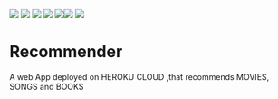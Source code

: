 <img src=https://img.shields.io/badge/build%20with-python-yellow> <img src="https://img.shields.io/badge/-Machine Learning-yellow"> <img src="https://img.shields.io/badge/-HTML5-orange"> <img src="https://img.shields.io/badge/-Streamlit-blueviolet"> <img src=https://img.shields.io/badge/Streamlit-Cloud-green><img src="https://img.shields.io/badge/jinja-red"> <img src="https://img.shields.io/badge/deployed%20in-Heroku-blue"> 

# Recommender
A web App deployed on HEROKU CLOUD ,that recommends MOVIES, SONGS and BOOKS
